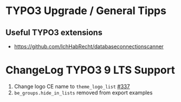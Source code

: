 # TYPO3 Upgrade / General Tipps

## Useful TYPO3 extensions

* https://github.com/IchHabRecht/databaseconnectionscanner

# ChangeLog TYPO3 9 LTS Support

1. Change logo CE name to `theme_logo_list` [#337](https://github.com/josefglatz/TYPO3-Distribution/issues/337)
2. `be_groups.hide_in_lists` removed from export examples
